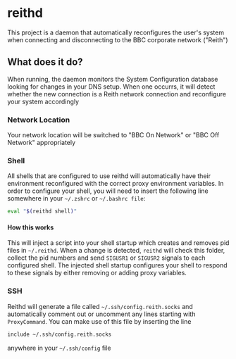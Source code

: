 #  reithd

This project is a daemon that automatically reconfigures the user's system when connecting and disconnecting to the BBC corporate network ("Reith")

## What does it do?

When running, the daemon monitors the System Configuration database looking for changes in your DNS setup. When one occurrs, it will detect whether the new connection is a Reith network connection and reconfigure your system accordingly

### Network Location

Your network location will be switched to "BBC On Network" or "BBC Off Network" appropriately

### Shell

All shells that are configured to use reithd will automatically have their environment reconfigured with the correct proxy environment variables. In order to configure your shell, you will need to insert the following line somewhere in your `~/.zshrc` or `~/.bashrc file`:

```bash
eval "$(reithd shell)"
```

#### How this works

This will inject a script into your shell startup which creates and removes pid files in `~/.reithd`. When a change is detected, `reithd` will check this folder, collect the pid numbers and send `SIGUSR1` or `SIGUSR2` signals to each configured shell. The injected shell startup configures your shell to respond to these signals by either removing or adding proxy variables.

### SSH

Reithd will generate a file called `~/.ssh/config.reith.socks` and automatically comment out or uncomment any lines starting with `ProxyCommand`. You can make use of this file by inserting the line

```bash
include ~/.ssh/config.reith.socks
```

anywhere in your `~/.ssh/config` file




